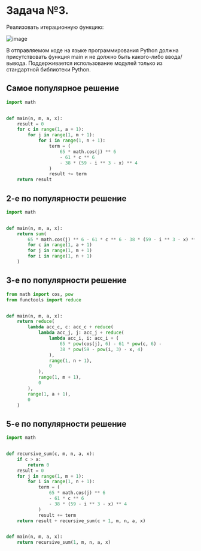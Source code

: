 #  Задача №3. 
Реализовать итерационную функцию:

![image](https://github.com/user-attachments/assets/c185cafd-a314-441b-a44b-f4e781e3c09a)

В отправляемом коде на языке программирования Python должна присутствовать функция main и не должно быть какого-либо ввода/вывода. Поддерживается использование модулей только из стандартной библиотеки Python.

## Самое популярное решение

```python
import math


def main(n, m, a, x):
    result = 0
    for c in range(1, a + 1):
        for j in range(1, m + 1):
            for i in range(1, n + 1):
                term = (
                    65 * math.cos(j) ** 6
                    - 61 * c ** 6
                    - 38 * (59 - i ** 3 - x) ** 4
                )
                result += term
    return result

```

## 2-е по популярности решение

```python
import math


def main(n, m, a, x):
    return sum(
        65 * math.cos(j) ** 6 - 61 * c ** 6 - 38 * (59 - i ** 3 - x) ** 4
        for c in range(1, a + 1)
        for j in range(1, m + 1)
        for i in range(1, n + 1)
    )

```
## 3-е по популярности решение

```python
from math import cos, pow
from functools import reduce


def main(n, m, a, x):
    return reduce(
        lambda acc_c, c: acc_c + reduce(
            lambda acc_j, j: acc_j + reduce(
                lambda acc_i, i: acc_i + (
                    65 * pow(cos(j), 6) - 61 * pow(c, 6) -
                    38 * pow(59 - pow(i, 3) - x, 4)
                ),
                range(1, n + 1),
                0
            ),
            range(1, m + 1),
            0
        ),
        range(1, a + 1),
        0
    )

```

## 5-е по популярности решение

```python
import math


def recursive_sum(c, m, n, a, x):
    if c > a:
        return 0
    result = 0
    for j in range(1, m + 1):
        for i in range(1, n + 1):
            term = (
                65 * math.cos(j) ** 6
                - 61 * c ** 6
                - 38 * (59 - i ** 3 - x) ** 4
            )
            result += term
    return result + recursive_sum(c + 1, m, n, a, x)


def main(n, m, a, x):
    return recursive_sum(1, m, n, a, x)

```